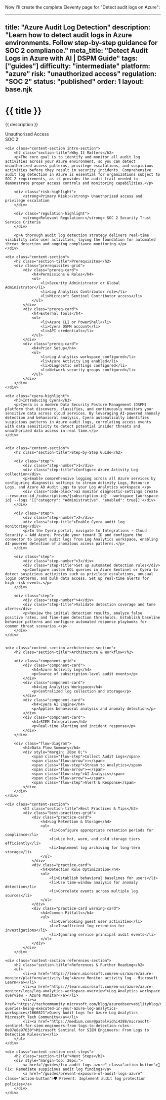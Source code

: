 Now I'll create the complete Eleventy page for "Detect audit logs on Azure":

---
title: "Azure Audit Log Detection"
description: "Learn how to detect audit logs in Azure environments. Follow step-by-step guidance for SOC 2 compliance."
meta_title: "Detect Audit Logs in Azure with AI | DSPM Guide"
tags: ["guides"]
difficulty: "intermediate"
platform: "azure"
risk: "unauthorized access"
regulation: "SOC 2"
status: "published"
order: 1
layout: base.njk
---

<div class="container">
    <div class="header">
        <h1>{{ title }}</h1>
        <p>{{ description }}</p>
        <div class="badge">Unauthorized Access</div>
        <div class="badge regulation">SOC 2</div>
    </div>

    <div class="content-section intro-section">
        <h2 class="section-title">Why It Matters</h2>
        <p>The core goal is to identify and monitor all audit log activities across your Azure environment, so you can detect unauthorized access patterns, privilege escalations, and suspicious activities before they result in security incidents. Comprehensive audit log detection in Azure is essential for organizations subject to SOC 2 requirements, as it provides the audit trail needed to demonstrate proper access controls and monitoring capabilities.</p>
        
        <div class="risk-highlight">
            <strong>Primary Risk:</strong> Unauthorized access and privilege escalation
        </div>
        
        <div class="regulation-highlight">
            <strong>Relevant Regulation:</strong> SOC 2 Security Trust Service Criteria
        </div>
        
        <p>A thorough audit log detection strategy delivers real-time visibility into user activities, laying the foundation for automated threat detection and ongoing compliance monitoring.</p>
    </div>

    <div class="content-section">
        <h2 class="section-title">Prerequisites</h2>
        <div class="prerequisites-grid">
            <div class="prereq-card">
                <h4>Permissions & Roles</h4>
                <ul>
                    <li>Security Administrator or Global Administrator</li>
                    <li>Log Analytics Contributor role</li>
                    <li>Microsoft Sentinel Contributor access</li>
                </ul>
            </div>
            <div class="prereq-card">
                <h4>External Tools</h4>
                <ul>
                    <li>Azure CLI or PowerShell</li>
                    <li>Cyera DSPM account</li>
                    <li>API credentials</li>
                </ul>
            </div>
            <div class="prereq-card">
                <h4>Prior Setup</h4>
                <ul>
                    <li>Log Analytics workspace configured</li>
                    <li>Azure Activity Log enabled</li>
                    <li>Diagnostic settings configured</li>
                    <li>Network security groups configured</li>
                </ul>
            </div>
        </div>
    </div>
	
    <div class="cyera-highlight">
        <h3>Introducing Cyera</h3>
        <p>Cyera is a modern Data Security Posture Management (DSPM) platform that discovers, classifies, and continuously monitors your sensitive data across cloud services. By leveraging AI-powered anomaly detection and behavioral analysis, Cyera automatically identifies suspicious patterns in Azure audit logs, correlating access events with data sensitivity to detect potential insider threats and unauthorized data access in real time.</p>
    </div>
	

    <div class="content-section">
        <h2 class="section-title">Step-by-Step Guide</h2>
        
        <div class="step">
            <div class="step-number">1</div>
            <div class="step-title">Configure Azure Activity Log collection</div>
            <p>Enable comprehensive logging across all Azure services by configuring diagnostic settings to stream Activity Logs, Resource Logs, and Azure AD Audit Logs to your Log Analytics workspace.</p>
            <div class="code-block">az monitor diagnostic-settings create --resource-id /subscriptions/{subscription-id} --workspace {workspace-id} --logs '[{"category": "Administrative", "enabled": true}]'</div>
        </div>

        <div class="step">
            <div class="step-number">2</div>
            <div class="step-title">Enable Cyera audit log monitoring</div>
            <p>In the Cyera portal, navigate to Integrations → Cloud Security → Add Azure. Provide your tenant ID and configure the connector to ingest audit logs from Log Analytics workspace, enabling AI-powered detection of anomalous access patterns.</p>
        </div>

        <div class="step">
            <div class="step-number">3</div>
            <div class="step-title">Set up automated detection rules</div>
            <p>Configure custom KQL queries in Azure Sentinel or Cyera to detect suspicious activities such as privilege escalations, unusual login patterns, and bulk data access. Set up real-time alerts for high-risk events.</p>
        </div>

        <div class="step">
            <div class="step-number">4</div>
            <div class="step-title">Validate detection coverage and tune alerts</div>
            <p>Review the initial detection results, analyze false positive rates, and fine-tune detection thresholds. Establish baseline behavior patterns and configure automated response playbooks for common threat scenarios.</p>
        </div>
    </div>


    <div class="content-section architecture-section">
        <h2 class="section-title">Architecture & Workflow</h2>
        
        <div class="component-grid">
            <div class="component-card">
                <h4>Azure Activity Log</h4>
                <p>Source of subscription-level audit events</p>
            </div>
            <div class="component-card">
                <h4>Log Analytics Workspace</h4>
                <p>Centralized log collection and storage</p>
            </div>
            <div class="component-card">
                <h4>Cyera AI Engine</h4>
                <p>Applies behavioral analysis and anomaly detection</p>
            </div>
            <div class="component-card">
                <h4>SIEM Integration</h4>
                <p>Real-time alerting and incident response</p>
            </div>
        </div>

        <div class="flow-diagram">
            <h4>Data Flow Summary</h4>
            <div style="margin: 20px 0;">
                <span class="flow-step">Collect Audit Logs</span>
                <span class="flow-arrow">→</span>
                <span class="flow-step">Stream to Analytics</span>
                <span class="flow-arrow">→</span>
                <span class="flow-step">AI Analysis</span>
                <span class="flow-arrow">→</span>
                <span class="flow-step">Alert & Response</span>
            </div>
        </div>
    </div>

	<div class="content-section">
	        <h2 class="section-title">Best Practices & Tips</h2>
	        <div class="best-practices-grid">
	            <div class="practice-card">
	                <h4>Log Retention & Storage</h4>
	                <ul>
	                    <li>Configure appropriate retention periods for compliance</li>
	                    <li>Use hot, warm, and cold storage tiers efficiently</li>
	                    <li>Implement log archiving for long-term storage</li>
	                </ul>
	            </div>
	            <div class="practice-card">
	                <h4>Detection Rule Optimization</h4>
	                <ul>
	                    <li>Establish behavioral baselines for users</li>
	                    <li>Use time-window analysis for anomaly detection</li>
	                    <li>Correlate events across multiple log sources</li>
	                </ul>
	            </div>
	            <div class="practice-card warning-card">
	                <h4>Common Pitfalls</h4>
	                <ul>
	                    <li>Overlooking guest user activities</li>
	                    <li>Insufficient log retention for investigations</li>
	                    <li>Ignoring service principal audit events</li>
	                </ul>
	            </div>
	        </div>
	    </div>

    <div class="content-section references-section">
        <h2 class="section-title">References & Further Reading</h2>
        <ul>
            <li><a href="https://learn.microsoft.com/en-us/azure/azure-monitor/platform/activity-log">Azure Monitor activity log - Microsoft Learn</a></li>
            <li><a href="https://learn.microsoft.com/en-us/azure/azure-monitor/logs/log-analytics-workspace-overview">Log Analytics workspace overview - Azure Monitor</a></li>
            <li><a href="https://techcommunity.microsoft.com/blog/azureobservabilityblog/monitoring-queries-being-executed-in-your-azure-log-analytics-workspaces/1666621">Query Audit Logs for Azure Log Analytics - Microsoft Tech Community</a></li>
            <li><a href="https://medium.com/@patelvidhi4288/microsoft-sentinel-for-siem-engineers-from-logs-to-detection-rules-0e07e8e97630">Microsoft Sentinel for SIEM Engineers: From Logs to Detection Rules</a></li>
        </ul>
    </div>

    <div class="content-section next-steps">
        <h2 class="section-title">Next Steps</h2>
        <div style="margin-top: 20px;">
            <a href="/guides/fix-audit-logs-azure" class="action-button">🔧 Fix: Remediate suspicious audit log findings</a>
            <a href="/guides/prevent-exposure-of-audit-logs-azure" class="action-button">🛡️ Prevent: Implement audit log protection policies</a>
        </div>
    </div>
</div>